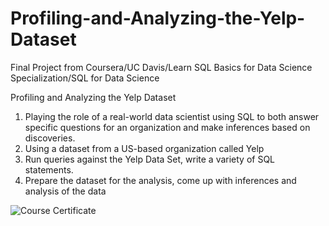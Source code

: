 # Profiling-and-Analyzing-the-Yelp-Dataset
Final Project from Coursera/UC Davis/Learn SQL Basics for Data Science Specialization/SQL for Data Science

Profiling and Analyzing the Yelp Dataset
1. Playing the role of a real-world data scientist using SQL to both answer specific questions for an organization and make inferences based on discoveries. 
2. Using a dataset from a US-based organization called Yelp
3. Run queries against the Yelp Data Set, write a variety of SQL statements. 
4. Prepare the dataset for the analysis, come up with inferences and analysis of the data

![Course Certificate](https://live.staticflickr.com/65535/51802668635_c448ef1195_k.jpg)



